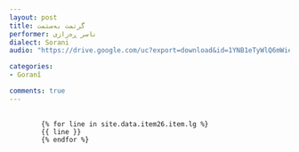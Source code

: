 ```yaml
---
layout: post
title: گرتمت به‌ستمت
performer: ناسر ڕەزازی
dialect: Sorani
audio: "https://drive.google.com/uc?export=download&id=1YNB1eTyWlQ6mWieo8oqXwX69Q0jtDp0U"

categories:
- Goranî

comments: true
---
```


<div class="language-plaintext highlighter-rouge">
    <div class="highlight">
        <pre class="highlight">
            <code>
        {% for line in site.data.item26.item.lg %}
        {{ line }}
        {% endfor %}
            </code>
        </pre>
    </div>
</div>

